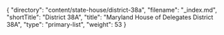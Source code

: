 {
  "directory": "content/state-house/district-38a",
  "filename": "_index.md",
  "shortTitle": "District 38A",
  "title": "Maryland House of Delegates District 38A",
  "type": "primary-list",
  "weight": 53
}
